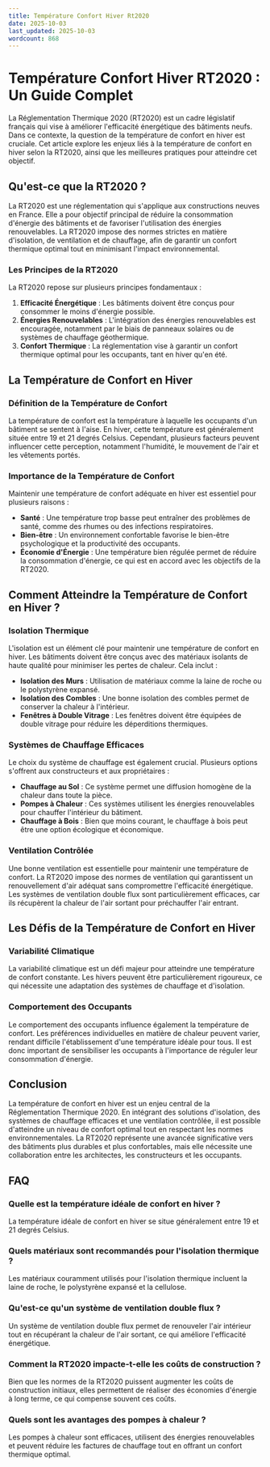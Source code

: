 ```yaml
---
title: Température Confort Hiver Rt2020
date: 2025-10-03
last_updated: 2025-10-03
wordcount: 868
---
```


# Température Confort Hiver RT2020 : Un Guide Complet

La Réglementation Thermique 2020 (RT2020) est un cadre législatif français qui vise à améliorer l'efficacité énergétique des bâtiments neufs. Dans ce contexte, la question de la température de confort en hiver est cruciale. Cet article explore les enjeux liés à la température de confort en hiver selon la RT2020, ainsi que les meilleures pratiques pour atteindre cet objectif.

## Qu'est-ce que la RT2020 ?

La RT2020 est une réglementation qui s'applique aux constructions neuves en France. Elle a pour objectif principal de réduire la consommation d'énergie des bâtiments et de favoriser l'utilisation des énergies renouvelables. La RT2020 impose des normes strictes en matière d'isolation, de ventilation et de chauffage, afin de garantir un confort thermique optimal tout en minimisant l'impact environnemental.

### Les Principes de la RT2020

La RT2020 repose sur plusieurs principes fondamentaux :

1. **Efficacité Énergétique** : Les bâtiments doivent être conçus pour consommer le moins d'énergie possible.
2. **Énergies Renouvelables** : L'intégration des énergies renouvelables est encouragée, notamment par le biais de panneaux solaires ou de systèmes de chauffage géothermique.
3. **Confort Thermique** : La réglementation vise à garantir un confort thermique optimal pour les occupants, tant en hiver qu'en été.

## La Température de Confort en Hiver

### Définition de la Température de Confort

La température de confort est la température à laquelle les occupants d'un bâtiment se sentent à l'aise. En hiver, cette température est généralement située entre 19 et 21 degrés Celsius. Cependant, plusieurs facteurs peuvent influencer cette perception, notamment l'humidité, le mouvement de l'air et les vêtements portés.

### Importance de la Température de Confort

Maintenir une température de confort adéquate en hiver est essentiel pour plusieurs raisons :

- **Santé** : Une température trop basse peut entraîner des problèmes de santé, comme des rhumes ou des infections respiratoires.
- **Bien-être** : Un environnement confortable favorise le bien-être psychologique et la productivité des occupants.
- **Économie d'Énergie** : Une température bien régulée permet de réduire la consommation d'énergie, ce qui est en accord avec les objectifs de la RT2020.

## Comment Atteindre la Température de Confort en Hiver ?

### Isolation Thermique

L'isolation est un élément clé pour maintenir une température de confort en hiver. Les bâtiments doivent être conçus avec des matériaux isolants de haute qualité pour minimiser les pertes de chaleur. Cela inclut :

- **Isolation des Murs** : Utilisation de matériaux comme la laine de roche ou le polystyrène expansé.
- **Isolation des Combles** : Une bonne isolation des combles permet de conserver la chaleur à l'intérieur.
- **Fenêtres à Double Vitrage** : Les fenêtres doivent être équipées de double vitrage pour réduire les déperditions thermiques.

### Systèmes de Chauffage Efficaces

Le choix du système de chauffage est également crucial. Plusieurs options s'offrent aux constructeurs et aux propriétaires :

- **Chauffage au Sol** : Ce système permet une diffusion homogène de la chaleur dans toute la pièce.
- **Pompes à Chaleur** : Ces systèmes utilisent les énergies renouvelables pour chauffer l'intérieur du bâtiment.
- **Chauffage à Bois** : Bien que moins courant, le chauffage à bois peut être une option écologique et économique.

### Ventilation Contrôlée

Une bonne ventilation est essentielle pour maintenir une température de confort. La RT2020 impose des normes de ventilation qui garantissent un renouvellement d'air adéquat sans compromettre l'efficacité énergétique. Les systèmes de ventilation double flux sont particulièrement efficaces, car ils récupèrent la chaleur de l'air sortant pour préchauffer l'air entrant.

## Les Défis de la Température de Confort en Hiver

### Variabilité Climatique

La variabilité climatique est un défi majeur pour atteindre une température de confort constante. Les hivers peuvent être particulièrement rigoureux, ce qui nécessite une adaptation des systèmes de chauffage et d'isolation.

### Comportement des Occupants

Le comportement des occupants influence également la température de confort. Les préférences individuelles en matière de chaleur peuvent varier, rendant difficile l'établissement d'une température idéale pour tous. Il est donc important de sensibiliser les occupants à l'importance de réguler leur consommation d'énergie.

## Conclusion

La température de confort en hiver est un enjeu central de la Réglementation Thermique 2020. En intégrant des solutions d'isolation, des systèmes de chauffage efficaces et une ventilation contrôlée, il est possible d'atteindre un niveau de confort optimal tout en respectant les normes environnementales. La RT2020 représente une avancée significative vers des bâtiments plus durables et plus confortables, mais elle nécessite une collaboration entre les architectes, les constructeurs et les occupants.

## FAQ

### Quelle est la température idéale de confort en hiver ?

La température idéale de confort en hiver se situe généralement entre 19 et 21 degrés Celsius.

### Quels matériaux sont recommandés pour l'isolation thermique ?

Les matériaux couramment utilisés pour l'isolation thermique incluent la laine de roche, le polystyrène expansé et la cellulose.

### Qu'est-ce qu'un système de ventilation double flux ?

Un système de ventilation double flux permet de renouveler l'air intérieur tout en récupérant la chaleur de l'air sortant, ce qui améliore l'efficacité énergétique.

### Comment la RT2020 impacte-t-elle les coûts de construction ?

Bien que les normes de la RT2020 puissent augmenter les coûts de construction initiaux, elles permettent de réaliser des économies d'énergie à long terme, ce qui compense souvent ces coûts.

### Quels sont les avantages des pompes à chaleur ?

Les pompes à chaleur sont efficaces, utilisent des énergies renouvelables et peuvent réduire les factures de chauffage tout en offrant un confort thermique optimal.